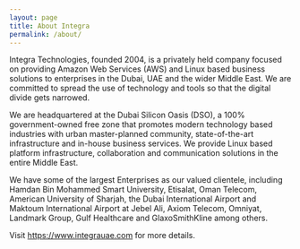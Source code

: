 ```yaml
---
layout: page
title: About Integra
permalink: /about/
---
```


Integra Technologies, founded 2004, is a privately held company focused on providing Amazon Web Services (AWS) and Linux based business solutions to enterprises in the Dubai, UAE and the wider Middle East. We are committed to spread the use of technology and tools so that the digital divide gets narrowed.

We are headquartered at the Dubai Silicon Oasis (DSO), a 100% government-owned free zone that promotes modern technology based industries with urban master-planned community, state-of-the-art infrastructure and in-house business services. We provide Linux based platform infrastructure, collaboration and communication solutions in the entire Middle East.

We have some of the largest Enterprises as our valued clientele, including Hamdan Bin Mohammed Smart University, Etisalat, Oman Telecom, American University of Sharjah, the Dubai International Airport and Maktoum International Airport at Jebel Ali, Axiom Telecom, Omniyat, Landmark Group, Gulf Healthcare and GlaxoSmithKline among others.

Visit https://www.integrauae.com for more details.
